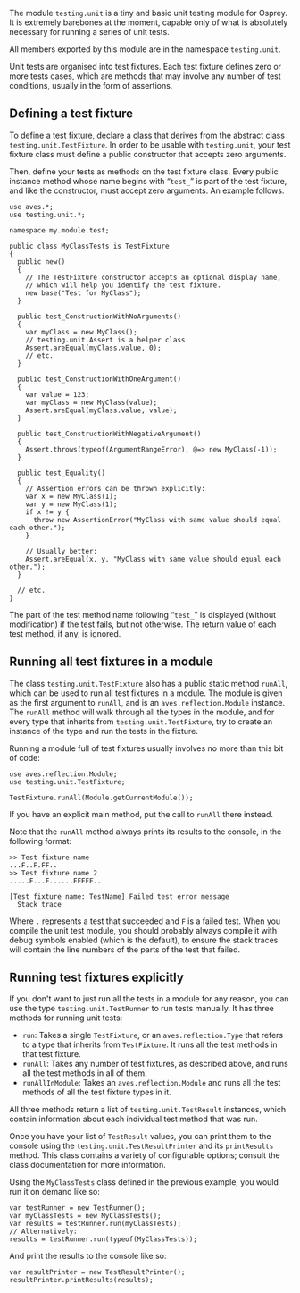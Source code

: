 The module `testing.unit` is a tiny and basic unit testing module for Osprey. It is extremely barebones at the moment, capable only of what is absolutely necessary for running a series of unit tests.

All members exported by this module are in the namespace `testing.unit`.

Unit tests are organised into test fixtures. Each test fixture defines zero or more tests cases, which are methods that may involve any number of test conditions, usually in the form of assertions.

## Defining a test fixture

To define a test fixture, declare a class that derives from the abstract class `testing.unit.TestFixture`. In order to be usable with `testing.unit`, your test fixture class must define a public constructor that accepts zero arguments.

Then, define your tests as methods on the test fixture class. Every public instance method whose name begins with “`test_`” is part of the test fixture, and like the constructor, must accept zero arguments. An example follows.

```
use aves.*;
use testing.unit.*;

namespace my.module.test;

public class MyClassTests is TestFixture
{
  public new()
  {
    // The TestFixture constructor accepts an optional display name,
    // which will help you identify the test fixture.
    new base("Test for MyClass");
  }

  public test_ConstructionWithNoArguments()
  {
    var myClass = new MyClass();
    // testing.unit.Assert is a helper class
    Assert.areEqual(myClass.value, 0);
    // etc.
  }

  public test_ConstructionWithOneArgument()
  {
    var value = 123;
    var myClass = new MyClass(value);
    Assert.areEqual(myClass.value, value);
  }

  public test_ConstructionWithNegativeArgument()
  {
    Assert.throws(typeof(ArgumentRangeError), @=> new MyClass(-1));
  }

  public test_Equality()
  {
    // Assertion errors can be thrown explicitly:
    var x = new MyClass(1);
    var y = new MyClass(1);
    if x != y {
      throw new AssertionError("MyClass with same value should equal each other.");
    }

    // Usually better:
    Assert.areEqual(x, y, "MyClass with same value should equal each other.");
  }

  // etc.
}
```

The part of the test method name following “`test_`” is displayed (without modification) if the test fails, but not otherwise. The return value of each test method, if any, is ignored.

## Running all test fixtures in a module

The class `testing.unit.TestFixture` also has a public static method `runAll`, which can be used to run all test fixtures in a module. The module is given as the first argument to `runAll`, and is an `aves.reflection.Module` instance. The `runAll` method will walk through all the types in the module, and for every type that inherits from `testing.unit.TestFixture`, try to create an instance of the type and run the tests in the fixture.

Running a module full of test fixtures usually involves no more than this bit of code:

```
use aves.reflection.Module;
use testing.unit.TestFixture;

TestFixture.runAll(Module.getCurrentModule());
```

If you have an explicit main method, put the call to `runAll` there instead.

Note that the `runAll` method always prints its results to the console, in the following format:

    >> Test fixture name
    ...F..F.FF..
    >> Test fixture name 2
    .....F...F......FFFFF..

    [Test fixture name: TestName] Failed test error message
      Stack trace

Where `.` represents a test that succeeded and `F` is a failed test. When you compile the unit test module, you should probably always compile it with debug symbols enabled (which is the default), to ensure the stack traces will contain the line numbers of the parts of the test that failed.

## Running test fixtures explicitly

If you don't want to just run all the tests in a module for any reason, you can use the type `testing.unit.TestRunner` to run tests manually. It has three methods for running unit tests:

* `run`: Takes a single `TestFixture`, or an `aves.reflection.Type` that refers to a type that inherits from `TestFixture`. It runs all the test methods in that test fixture.
* `runAll`: Takes any number of test fixtures, as described above, and runs all the test methods in all of them.
* `runAllInModule`: Takes an `aves.reflection.Module` and runs all the test methods of all the test fixture types in it.

All three methods return a list of `testing.unit.TestResult` instances, which contain information about each individual test method that was run.

Once you have your list of `TestResult` values, you can print them to the console using the `testing.unit.TestResultPrinter` and its `printResults` method. This class contains a variety of configurable options; consult the class documentation for more information.

Using the `MyClassTests` class defined in the previous example, you would run it on demand like so:

```
var testRunner = new TestRunner();
var myClassTests = new MyClassTests();
var results = testRunner.run(myClassTests);
// Alternatively:
results = testRunner.run(typeof(MyClassTests));
```

And print the results to the console like so:

```
var resultPrinter = new TestResultPrinter();
resultPrinter.printResults(results);
```
